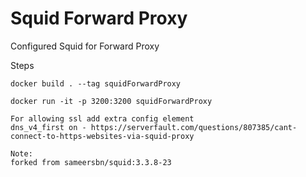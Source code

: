 # Squid Forward Proxy
Configured Squid for Forward Proxy 

Steps
```
docker build . --tag squidForwardProxy

docker run -it -p 3200:3200 squidForwardProxy

For allowing ssl add extra config element
dns_v4_first on - https://serverfault.com/questions/807385/cant-connect-to-https-websites-via-squid-proxy
```
```
Note:
forked from sameersbn/squid:3.3.8-23
```
